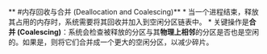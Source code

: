 ** #内存回收与合并 (Deallocation and Coalescing)**
    *   当一个进程结束，释放其占用的内存时，系统需要将其回收并加入到空闲分区链表中。
    *   关键操作是**合并 (Coalescing)**：系统会检查被释放的分区与其**物理上相邻**的分区是否也是空闲的。如果是，则将它们合并成一个更大的空闲分区，以减少碎片。